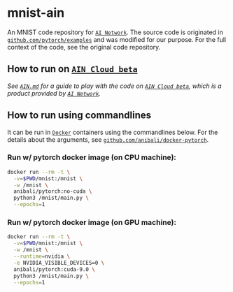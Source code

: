 # mnist-ain
An MNIST code repository for [`AI Network`](https://ainetwork.ai/). The source code is originated in [`github.com/pytorch/examples`](https://github.com/pytorch/examples) and was modified for our purpose. For the full context of the code, see the original code repository.

## How to run on [`AIN Cloud beta`](https://cloud.ainetwork.ai/)

*See [`AIN.md`](https://github.com/ainblockchain/mnist-ain/blob/master/AIN.md) for a guide to play with the code on [`AIN Cloud beta`](https://cloud.ainetwork.ai/), which is a product provided by [`AI Network`](https://ainetwork.ai/).*

## How to run using commandlines

It can be run in [`Docker`](https://docs.docker.com/) containers using the commandlines below. 
For the details about the arguments, see [`github.com/anibali/docker-pytorch`](https://github.com/anibali/docker-pytorch).

### Run w/ pytorch docker image (on CPU machine): 

```bash
docker run --rm -t \
  -v=$PWD/mnist:/mnist \
  -w /mnist \
  anibali/pytorch:no-cuda \
  python3 /mnist/main.py \
  --epochs=1
```

### Run w/ pytorch docker image (on GPU machine): 

```bash
docker run --rm -t \
  -v=$PWD/mnist:/mnist \
  -w /mnist \
  --runtime=nvidia \
  -e NVIDIA_VISIBLE_DEVICES=0 \
  anibali/pytorch:cuda-9.0 \
  python3 /mnist/main.py \
  --epochs=1 
```
